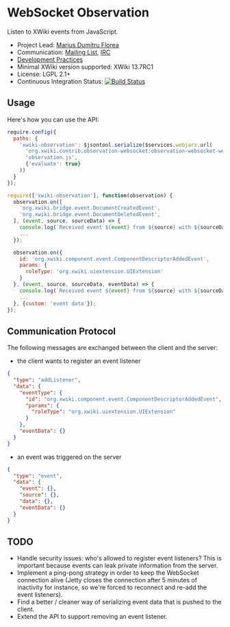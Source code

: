 # WebSocket Observation

Listen to XWiki events from JavaScript.

* Project Lead: [Marius Dumitru Florea](http://www.xwiki.org/xwiki/bin/view/XWiki/mflorea)
* Communication: [Mailing List](http://dev.xwiki.org/xwiki/bin/view/Community/MailingLists), [IRC]( http://dev.xwiki.org/xwiki/bin/view/Community/IRC)
* [Development Practices](http://dev.xwiki.org)
* Minimal XWiki version supported: XWiki 13.7RC1
* License: LGPL 2.1+
* Continuous Integration Status: [![Build Status](http://ci.xwiki.org/job/XWiki%20Contrib/job/observation-websocket/job/master/badge/icon)](http://ci.xwiki.org/view/Contrib/job/XWiki%20Contrib/job/observation-websocket/job/master/)

## Usage

Here's how you can use the API:

```javascript
require.config({
  paths: {
    'xwiki-observation': $jsontool.serialize($services.webjars.url(
      'org.xwiki.contrib.observation-websocket:observation-websocket-webjar',
      'observation.js',
      {'evaluate': true}
    ))
  }
});

require(['xwiki-observation'], function(observation) {
  observation.on([
    'org.xwiki.bridge.event.DocumentCreatedEvent',
    'org.xwiki.bridge.event.DocumentDeletedEvent',
  ], (event, source, sourceData) => {
    console.log(`Received event ${event} from ${source} with ${sourceData}.`);
    ...
  });

  observation.on({
    id: 'org.xwiki.component.event.ComponentDescriptorAddedEvent',
    params: {
      roleType: 'org.xwiki.uiextension.UIExtension'
    }
  }, (event, source, sourceData, eventData) => {
    console.log(`Received event ${event} from ${source} with ${sourceData} and ${eventData}.`);
    ...
  }, {custom: 'event data'});
});
```

## Communication Protocol

The following messages are exchanged between the client and the server:

* the client wants to register an event listener
```json
{
  "type": "addListener",
  "data": {
    "eventType": {
      "id": "org.xwiki.component.event.ComponentDescriptorAddedEvent",
      "params": {
        "roleType": "org.xwiki.uiextension.UIExtension"
      }
    },
    "eventData": {}
  }
}
```
* an event was triggered on the server
```json
{
  "type": "event",
  "data": {
    "event": {},
    "source": {},
    "data": {},
    "eventData": {}
  }
}
```

## TODO

* Handle security issues: who's allowed to register event listeners? This is important because events can leak private information from the server.
* Implement a ping-pong strategy in order to keep the WebSocket connection alive (Jetty closes the connection after 5 minutes of inactivity for instance, so we're forced to reconnect and re-add the event listeners).
* Find a better / cleaner way of serializing event data that is pushed to the client.
* Extend the API to support removing an event listener.
